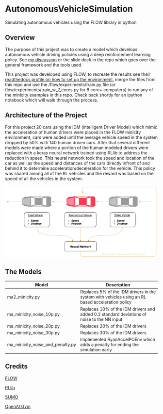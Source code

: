 # AutonomousVehicleSimulation
Simulating autonomous vehicles using the FLOW library in python

## Overview
The purpose of this project was to create a model which develops autonomous vehicle driving policies using a deep reinforcement learning policy. See [my discussion](https://www.youtube.com/watch?v=qXuBEs9G7Iw&t=12s) or the slide deck in the repo which goes over the general framework and the tools used.

This project was developed using FLOW, to recreate the results see their [readthedocs profile on how to set up the environment](https://flow.readthedocs.io/en/latest/flow_setup.html), merge the files from this repo and use the /flow/experiments/train.py file (or flow/experiments/train_w_7_cores.py for 8 core+ computers) to run any of the minicity examples in this repo. Check back shortly for an ipython notebook which will walk through the process.

## Architecture of the Project

For this project 20 cars using the IDM (intelligent Driver Model) which mimic the acceleration of human drivers were placed in the FLOW minicity environment, cars were added until the average vehicle speed in the system dropped by 50% with 140 human driven cars. After that several different models were made where a portion of the human modeled drivers were replaced with a keras neural network trained using RLlib to address the reduction in speed. This neural network took the speed and location of the car as well as the speed and distances of the cars directly infront of and behind it to determine acceleration/deceleration for the vehicle. This policy was shared among all of the RL vehicles and the reward was based on the speed of all the vehicles in the system.

![RL Acceleration Model](https://github.com/rlew631/AutonomousVehicleSimulation/blob/main/RL%20diagram.png?raw=true)

## The Models

| Model           | Description |
|-----------------|------------------|
| ma2_minicity.py | Replaces 5% of the IDM drivers in the system with vehicles using an RL based acceleration policy |
| ma_minicity_noise_10p.py | Replaces 10% of the IDM drivers and added 0.2 standard deviations of noise to the NN input |
| ma_minicity_noise_20p.py | Replaces 20% of the IDM drivers |
| ma_minicity_noise_30p.py | Replaces 30% of the IDM drivers |
| ma_minicity_noise_and_penalty.py | Implemented RyanAccelPOEnv which adds a penalty for ending the simulation early |

## Credits

[FLOW](https://github.com/flow-project/flow)

[RLlib](https://github.com/ray-project/ray/blob/master/python/ray/rllib)

[SUMO](https://github.com/eclipse/sumo)

[OpenAI Gym](https://github.com/openai/gym)
